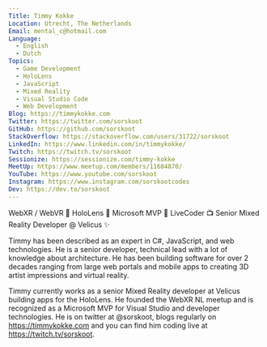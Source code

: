 ```yaml
---
Title: Timmy Kokke
Location: Utrecht, The Netherlands
Email: mental_c@hotmail.com
Language:
  - English
  - Dutch
Topics:
  - Game Development
  - HoloLens
  - JavaScript
  - Mixed Reality
  - Visual Studio Code
  - Web Development
Blog: https://timmykokke.com
Twitter: https://twitter.com/sorskoot
GitHub: https://github.com/sorskoot
StackOverflow: https://stackoverflow.com/users/31722/sorskoot
LinkedIn: https://www.linkedin.com/in/timmykokke/
Twitch: https://twitch.tv/sorskoot
Sessionize: https://sessionize.com/timmy-kokke
MeetUp: https://www.meetup.com/members/11684870/
YouTube: https://www.youtube.com/sorskoot
Instagram: https://www.instagram.com/sorskootcodes
Dev: https://dev.to/sorskoot
---
```

WebXR / WebVR 🥽 HoloLens 🥽 Microsoft MVP 🌷 LiveCoder 📺 Senior Mixed Reality Developer @ Velicus ✨

Timmy has been described as an expert in C#, JavaScript, and web technologies. He is a senior developer, technical lead with a lot of knowledge about architecture. He has been building software for over 2 decades ranging from large web portals and mobile apps to creating 3D artist impressions and virtual reality.

Timmy currently works as a senior Mixed Reality developer at Velicus building apps for the HoloLens. He founded the WebXR NL meetup and is recognized as a Microsoft MVP for Visual Studio and developer technologies. He is on twitter at @sorskoot, blogs regularly on https://timmykokke.com and you can find him coding live at https://twitch.tv/sorskoot.
